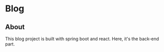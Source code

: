# Blog

## About

This blog project is built with spring boot and react. Here, it's the back-end part.

